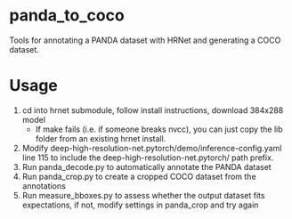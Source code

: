# panda_to_coco
Tools for annotating a PANDA dataset with HRNet and generating a COCO dataset.

# Usage
1. cd into hrnet submodule, follow install instructions, download 384x288 model
    * If make fails (i.e. if someone breaks nvcc), you can just copy the lib folder from an existing hrnet install.
2. Modify deep-high-resolution-net.pytorch/demo/inference-config.yaml line 115 to include the deep-high-resolution-net.pytorch/ path prefix.
3. Run panda_decode.py to automatically annotate the PANDA dataset
4. Run panda_crop.py to create a cropped COCO dataset from the annotations
5. Run measure_bboxes.py to assess whether the output dataset fits expectations, if not, modify settings in panda_crop and try again
